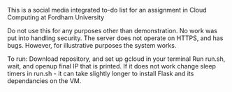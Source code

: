 This is a social media integrated to-do list for an assignment in Cloud Computing at Fordham University

Do not use this for any purposes other than demonstration. 
No work was put into handling security. The server does not operate on HTTPS, and has bugs. 
However, for illustrative purposes the system works.

To run: Download repository, and set up gcloud in your terminal
Run run.sh, wait, and openup final IP that is printed.
If it does not work change sleep timers in run.sh - it can take slightly longer to install Flask and its dependancies on the VM.
